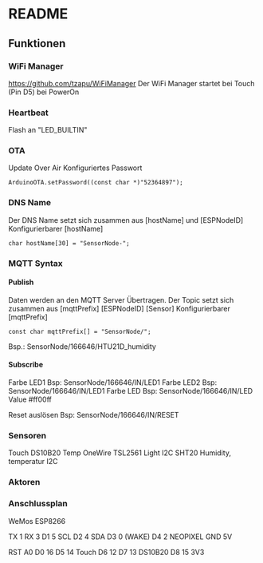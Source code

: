 # README #
## Funktionen ##
### WiFi Manager ###
https://github.com/tzapu/WiFiManager
Der WiFi Manager startet bei Touch (Pin D5) bei PowerOn

### Heartbeat ###
Flash an "LED_BUILTIN"

### OTA ###
Update Over Air
Konfiguriertes Passwort
```
ArduinoOTA.setPassword((const char *)"52364897");
```

### DNS Name ###
Der DNS Name setzt sich zusammen aus [hostName] und [ESPNodeID]
Konfigurierbarer [hostName]
```
char hostName[30] = "SensorNode-";
```

### MQTT Syntax ###
#### Publish ####
Daten werden an den MQTT Server Übertragen.
Der Topic setzt sich zusammen aus [mqttPrefix] [ESPNodeID] [Sensor]
Konfigurierbarer [mqttPrefix]
```
const char mqttPrefix[] = "SensorNode/";
```

Bsp.:
SensorNode/166646/HTU21D_humidity

#### Subscribe #### 
Farbe LED1
Bsp: SensorNode/166646/IN/LED1
Farbe LED2
Bsp: SensorNode/166646/IN/LED1
Farbe LED
Bsp: SensorNode/166646/IN/LED
Value #ff00ff

Reset auslösen
Bsp: SensorNode/166646/IN/RESET

### Sensoren ###
Touch
DS10B20 Temp OneWire
TSL2561 Light I2C
SHT20 Humidity, temperatur I2C

### Aktoren ###

### Anschlussplan ###
WeMos ESP8266

TX  1
RX  3
D1  5  SCL
D2  4  SDA
D3  0  (WAKE)
D4  2  NEOPIXEL
GND
5V

RST
A0
D0  16
D5  14  Touch
D6  12
D7  13  DS10B20
D8  15
3V3



